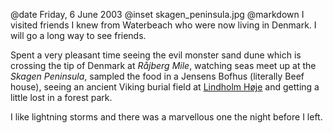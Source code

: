 @date		Friday, 6 June 2003
@inset		skagen_peninsula.jpg
@markdown
I visited friends I knew from Waterbeach who were now living in Denmark. I will go a long way to see friends.

Spent a very pleasant time seeing the evil monster sand dune which is crossing the tip of Denmark at *R&aring;jberg Mile*,
watching seas meet up at the *Skagen Peninsula*, sampled the food in a Jensens Bofhus (literally Beef house), seeing an ancient Viking burial field
at [Lindholm H&oslash;je](https://www.visitaalborg.com/ln-int/lindholm-hoje-gdk596081) and getting a little lost in a forest park.

I like lightning storms and there was a marvellous one the night before I left.
